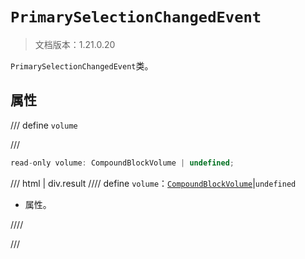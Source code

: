 # `PrimarySelectionChangedEvent`

> 文档版本：1.21.0.20

`PrimarySelectionChangedEvent`类。

## 属性

/// define
`volume`


///

```js
read-only volume: CompoundBlockVolume | undefined;
```

/// html | div.result
//// define
`volume`：[`CompoundBlockVolume`](../../server/beta/compoundblockvolume.md)|`undefined`

- 属性。


////

///

